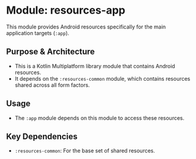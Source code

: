 # Module: resources-app

This module provides Android resources specifically for the main application targets (`:app`).

## Purpose & Architecture

- This is a Kotlin Multiplatform library module that contains Android resources.
- It depends on the `:resources-common` module, which contains resources shared across all form factors.

## Usage

- The `:app` module depends on this module to access these resources.

## Key Dependencies

- `:resources-common`: For the base set of shared resources.

